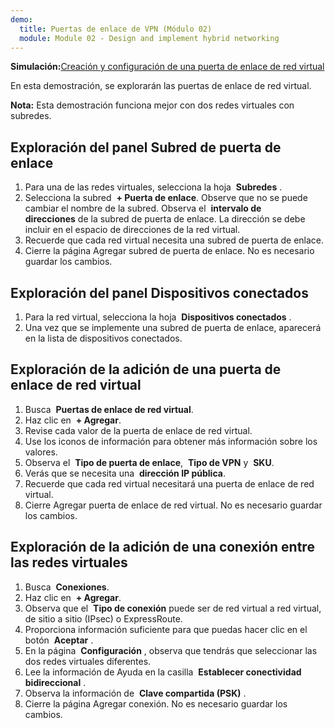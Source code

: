 ```yaml
---
demo:
  title: Puertas de enlace de VPN (Módulo 02)
  module: Module 02 - Design and implement hybrid networking
---
```


**Simulación:**[Creación y configuración de una puerta de enlace de red virtual](https://mslabs.cloudguides.com/guides/AZ-700%20Lab%20Simulation%20-%20Create%20and%20configure%20a%20virtual%20network%20gateway)

En esta demostración, se explorarán las puertas de enlace de red virtual.

**Nota:** Esta demostración funciona mejor con dos redes virtuales con subredes.

## Exploración del panel Subred de puerta de enlace
1. Para una de las redes virtuales, selecciona la hoja  **Subredes** .
1. Selecciona la subred  **+ Puerta de enlace**. Observe que no se puede cambiar el nombre de la subred. Observa el  **intervalo de direcciones** de la subred de puerta de enlace. La dirección se debe incluir en el espacio de direcciones de la red virtual.
1. Recuerde que cada red virtual necesita una subred de puerta de enlace.
1. Cierre la página Agregar subred de puerta de enlace. No es necesario guardar los cambios.

## Exploración del panel Dispositivos conectados
1. Para la red virtual, selecciona la hoja  **Dispositivos conectados** .
1. Una vez que se implemente una subred de puerta de enlace, aparecerá en la lista de dispositivos conectados.

## Exploración de la adición de una puerta de enlace de red virtual
1. Busca  **Puertas de enlace de red virtual**.
1. Haz clic en  **+ Agregar**.
1. Revise cada valor de la puerta de enlace de red virtual.
1. Use los iconos de información para obtener más información sobre los valores.
1. Observa el  **Tipo de puerta de enlace**,  **Tipo de VPN** y  **SKU**.
1. Verás que se necesita una  **dirección IP pública**.
1. Recuerde que cada red virtual necesitará una puerta de enlace de red virtual.
1. Cierre Agregar puerta de enlace de red virtual. No es necesario guardar los cambios.
   
## Exploración de la adición de una conexión entre las redes virtuales
1. Busca  **Conexiones**.
1. Haz clic en  **+ Agregar**.
1. Observa que el  **Tipo de conexión** puede ser de red virtual a red virtual, de sitio a sitio (IPsec) o ExpressRoute.
1. Proporciona información suficiente para que puedas hacer clic en el botón  **Aceptar** .
1. En la página  **Configuración** , observa que tendrás que seleccionar las dos redes virtuales diferentes.
1. Lee la información de Ayuda en la casilla  **Establecer conectividad bidireccional** .
1. Observa la información de  **Clave compartida (PSK)** .
1. Cierre la página Agregar conexión. No es necesario guardar los cambios.
